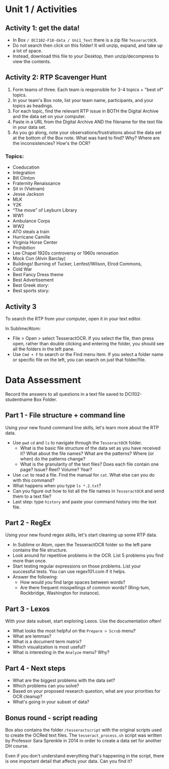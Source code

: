 # Unit 1 / Activities

## Activity 1: get the data!

* In Box ```/ DCI102-F18-data / Uni1_Text``` there is a zip file ```TesseractOCR```. 
* Do not search then click on this folder! It will unzip, expand, and take up a lot of space. 
* Instead, download this file to your Desktop, then unzip/decompress to view the contents. 

## Activity 2: RTP Scavenger Hunt

1. Form teams of three. Each team is responsible for 3-4 topics + "best of" topics. 
2. In your team's Box note, list your team name, participants, and your topics as headings. 
3. For each topic, find the relevant RTP issue in BOTH the Digital Archive and the data set on your computer. 
4. Paste in a URL from the Digital Archive AND the filename for the text file in your data set. 
5. As you go along, note your observations/frustrations about the data set at the bottom of the Box note. What was hard to find? Why? Where are the inconsistencies? How's the OCR? 

### Topics:
* Coeducation
* Integration 
* Bill Clinton 
* Fraternity Renaissance
* Sit in (Vietnam) 
* Jesse Jackson
* MLK 
* Y2K
* “The move” of Leyburn Library
* WW1
* Ambulance Corps 
* WW2
* ATO steals a train
* Hurricane Camille 
* Virginia Horse Center
* Prohibition 
* Lee Chapel 1920s controversy or 1960s renovation
* Mock Con (Alvin Barclay) 
* Buildings! Burning of Tucker, Lenfest/Wilson, Elrod Commons, 
* Cold War
* Best Fancy Dress theme 
* Best Advertisement
* Best Greek story:
* Best sports story: 

## Activity 3
To search the RTP from your computer, open it in your text editor. 

In Sublime/Atom:
* File > Open > select TesseractOCR. If you select the file, then press open, rather than double clicking and entering the folder, you should see all the folders in the left pane. 
* Use ```Cmd + F``` to search or the Find menu item. If you select a folder name or specific file on the left, you can search on just that folder/file.

# Data Assessment 
Record the answers to all questions in a text file saved to DCI102-studentname Box Folder. 

## Part 1 - File structure + command line
Using your new found command line skills, let's learn more about the RTP data. 

* Use `pwd` `cd` and `ls` to navigate through the `TesseractOCR` folder. 
	* What is the basic file structure of the data set as you have received it? What about the file names? What are the patterns? Where (or when) do the patterns change? 
	* What is the granularity of the text files? Does each file contain one page? Issue? Reel? Volume? Year? 
* Use `cat` to read a file. Find the manual for `cat`. What else can you do with this command?
* What happens when you type `ls *.2.txt`?
* Can you figure out how to list all the file names in `TesseractOCR` and send them to a text file?
* Last step: type `history` and paste your command history into the text file. 

## Part 2 - RegEx 
Using your new found regex skills, let's start cleaning up some RTP data.

* In Sublime or Atom, open the TesseractOCR folder so the left pane contains the file structure. 
* Look around for repetitive problems in the OCR. List 5 problems you find more than once. 
* Start testing regular expressions on those problems. List your successful tests. You can use regex101.com if it helps. 
* Answer the following: 
	* How would you find large spaces between words?
	* Are there frequent misspellings of common words? \(Ring-tum, Rockbridge, Washington for instance\).

## Part 3 - Lexos
With your data subset, start exploring Lexos. Use the documentation often!
* What looks the most helpful on the `Prepare > Scrub` menu?
* What are lemmas?
* What is a document term matrix?
* Which visualization is most useful?
* What is interesting in the `Analyze` menu? Why?


## Part 4 - Next steps
* What are the biggest problems with the data set?
* Which problems can you solve?
* Based on your proposed research question, what are your priorities for OCR cleanup? 
* What's going in your subset of data? 


## Bonus round - script reading
Box also contains the folder `/tesseractscript` with the original scripts used to create the OCRed text files. The `tesseract_process.sh` script was written by Professor Sara Sprenkle in 2014 in order to create a data set for another DH course.

Even if you don't understand everything that's happening in the script, there is one important detail that affects your data. Can you find it?